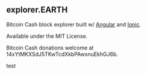 ## explorer.EARTH

Bitcoin Cash block explorer built w/ [Angular](https://angular.io/) and [Ionic](https://ionicframework.com/).

Available under the MIT License.

Bitcoin Cash donations welcome at 14xYtMKXSdJ5TKwTcdXkbPAwsnuEkhGJ6b.

test
